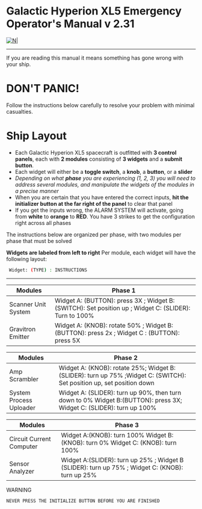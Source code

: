 # Galactic Hyperion XL5 Emergency Operator's Manual  v 2.31

[![N|](https://free.clipartof.com/35-Free-Retro-Clipart-Of-Spaceship-Launching-Into-Space.jpg)](https://nodesource.com/products/nsolid)



--------------------------------------------

If you are reading this manual it means something has gone wrong with your ship. 

# **DON'T PANIC!**

 Follow the instructions below carefully to resolve your problem with minimal casualties. 

# Ship Layout

  - Each Galactic Hyperion XL5 spacecraft is outfitted with **3 control panels**, each with **2 modules** consisting of **3 widgets** and a **submit button**. 
  - Each widget will either be a **toggle switch**, a **knob**, a **button**, or a **slider**
  - *Depending on what  **phase** you are experiencing (1, 2, 3) you will need to address several modules, and manipulate the widgets of the modules in a precise manner*
  - When you are certain that you have entered the correct inputs, **hit the initializer button at the far right of the panel** to clear that panel
  - If you get the inputs wrong, the ALARM SYSTEM will activate, going from **white** to **orange** to **RED**. You have 3 strikes to get the configuration right across all phases


The instructions below are organized  per phase, with two modules per phase that must be solved


**Widgets are labeled from left to right** 
Per module, each widget will have the following layout:
```sh
 Widget: (TYPE) : INSTRUCTIONS 
```
 
  ----------------------------
  
  


| Modules | Phase 1 |
| ------ | ------ |
| Scanner Unit System | Widget A: (BUTTON): press 3X ; Widget B: (SWITCH): Set position up ; Widget C: (SLIDER): Turn to 100% 
| Gravitron Emitter | Widget A: (KNOB): rotate 50% ;  Widget B:(BUTTON): press 2x ; Widget C : (BUTTON): press 5X



| Modules | Phase 2 |
| ------ | ------ |
| Amp Scrambler | Widget A: (KNOB): rotate 25%;   Widget B: (SLIDER): turn up 75% ;Widget C: (SWITCH): Set position up, set position down
| System Process Uploader| Widget A: (SLIDER): turn up 90%, then turn down to 0% Widget B:(BUTTON): press 3X;  Widget C: (SLIDER): turn up 100%


| Modules | Phase 3|
| ------ | ------ |
| Circuit Current Computer | Widget A:(KNOB): turn 100% Widget B:(KNOB): turn 0% Widget C: (KNOB): turn 100%
| Sensor Analyzer| Widget A:(SLIDER): turn up 25% ; Widget B (SLIDER): turn up 75% ; Widget C: (KNOB): turn up 25%







WARNING

```sh
NEVER PRESS THE INITIALIZE BUTTON BEFORE YOU ARE FINISHED
```










